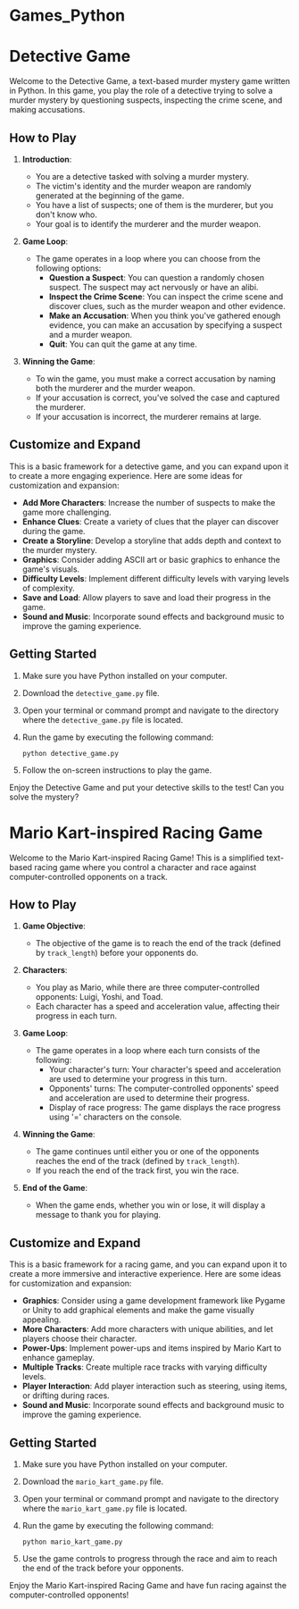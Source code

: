 # Games_Python

# Detective Game

Welcome to the Detective Game, a text-based murder mystery game written in Python. In this game, you play the role of a detective trying to solve a murder mystery by questioning suspects, inspecting the crime scene, and making accusations.

## How to Play

1. **Introduction**: 
    - You are a detective tasked with solving a murder mystery.
    - The victim's identity and the murder weapon are randomly generated at the beginning of the game.
    - You have a list of suspects; one of them is the murderer, but you don't know who.
    - Your goal is to identify the murderer and the murder weapon.

2. **Game Loop**:
    - The game operates in a loop where you can choose from the following options:
        - **Question a Suspect**: You can question a randomly chosen suspect. The suspect may act nervously or have an alibi.
        - **Inspect the Crime Scene**: You can inspect the crime scene and discover clues, such as the murder weapon and other evidence.
        - **Make an Accusation**: When you think you've gathered enough evidence, you can make an accusation by specifying a suspect and a murder weapon.
        - **Quit**: You can quit the game at any time.

3. **Winning the Game**:
    - To win the game, you must make a correct accusation by naming both the murderer and the murder weapon.
    - If your accusation is correct, you've solved the case and captured the murderer.
    - If your accusation is incorrect, the murderer remains at large.

## Customize and Expand

This is a basic framework for a detective game, and you can expand upon it to create a more engaging experience. Here are some ideas for customization and expansion:

- **Add More Characters**: Increase the number of suspects to make the game more challenging.
- **Enhance Clues**: Create a variety of clues that the player can discover during the game.
- **Create a Storyline**: Develop a storyline that adds depth and context to the murder mystery.
- **Graphics**: Consider adding ASCII art or basic graphics to enhance the game's visuals.
- **Difficulty Levels**: Implement different difficulty levels with varying levels of complexity.
- **Save and Load**: Allow players to save and load their progress in the game.
- **Sound and Music**: Incorporate sound effects and background music to improve the gaming experience.

## Getting Started

1. Make sure you have Python installed on your computer.

2. Download the `detective_game.py` file.

3. Open your terminal or command prompt and navigate to the directory where the `detective_game.py` file is located.

4. Run the game by executing the following command:
    ```
    python detective_game.py
    ```

5. Follow the on-screen instructions to play the game.

Enjoy the Detective Game and put your detective skills to the test! Can you solve the mystery?

# Mario Kart-inspired Racing Game

Welcome to the Mario Kart-inspired Racing Game! This is a simplified text-based racing game where you control a character and race against computer-controlled opponents on a track.

## How to Play

1. **Game Objective**:
    - The objective of the game is to reach the end of the track (defined by `track_length`) before your opponents do.

2. **Characters**:
    - You play as Mario, while there are three computer-controlled opponents: Luigi, Yoshi, and Toad.
    - Each character has a speed and acceleration value, affecting their progress in each turn.

3. **Game Loop**:
    - The game operates in a loop where each turn consists of the following:
        - Your character's turn: Your character's speed and acceleration are used to determine your progress in this turn.
        - Opponents' turns: The computer-controlled opponents' speed and acceleration are used to determine their progress.
        - Display of race progress: The game displays the race progress using '=' characters on the console.

4. **Winning the Game**:
    - The game continues until either you or one of the opponents reaches the end of the track (defined by `track_length`).
    - If you reach the end of the track first, you win the race.

5. **End of the Game**:
    - When the game ends, whether you win or lose, it will display a message to thank you for playing.

## Customize and Expand

This is a basic framework for a racing game, and you can expand upon it to create a more immersive and interactive experience. Here are some ideas for customization and expansion:

- **Graphics**: Consider using a game development framework like Pygame or Unity to add graphical elements and make the game visually appealing.
- **More Characters**: Add more characters with unique abilities, and let players choose their character.
- **Power-Ups**: Implement power-ups and items inspired by Mario Kart to enhance gameplay.
- **Multiple Tracks**: Create multiple race tracks with varying difficulty levels.
- **Player Interaction**: Add player interaction such as steering, using items, or drifting during races.
- **Sound and Music**: Incorporate sound effects and background music to improve the gaming experience.

## Getting Started

1. Make sure you have Python installed on your computer.

2. Download the `mario_kart_game.py` file.

3. Open your terminal or command prompt and navigate to the directory where the `mario_kart_game.py` file is located.

4. Run the game by executing the following command:
    ```
    python mario_kart_game.py
    ```

5. Use the game controls to progress through the race and aim to reach the end of the track before your opponents.

Enjoy the Mario Kart-inspired Racing Game and have fun racing against the computer-controlled opponents!

